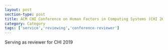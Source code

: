 ```yaml
---
layout: post
section-type: post
title: ACM CHI Conference on Human Factors in Computing Systems (CHI 2019)
category: Category
tags: ['service','reviewing','conference-reviewer']
---
```

Serving as reviewer for CHI 2019

